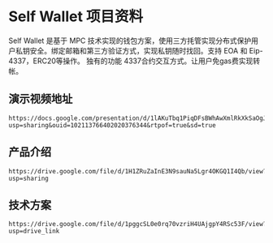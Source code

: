 # Self Wallet 项目资料
   Self Wallet 是基于 MPC 技术实现的钱包方案，使用三方㧌管实现分布式保护用户私钥安全。绑定邮箱和第三方验证方式，实现私钥随时找回。支持 EOA 和 Eip-4337，ERC20等操作。
独有的功能 4337合约交互方式。让用户免gas费实现转帐。

## 演示视频地址
```
https://docs.google.com/presentation/d/1lAKuTbq1PiqDFsBWhAwXmlRkXkSaOgJu/edit?usp=sharing&ouid=102113766402020376344&rtpof=true&sd=true
```
## 产品介绍
```
https://drive.google.com/file/d/1H1ZRuZaInE3N9sauNa5Lgr4OKGQ1I4Qb/view?usp=sharing
```
## 技术方案
```
https://drive.google.com/file/d/1pggcSL0e0rq70vzriH4UAjgpY4RSc53F/view?usp=drive_link
```
